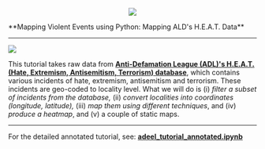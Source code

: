<p align="center">
  <img src="https://33333.cdn.cke-cs.com/kSW7V9NHUXugvhoQeFaf/images/e1ca66d47823748cbbc4207e019304798ae7dba0e9b7513c.jpg" />
</p>
**Mapping Violent Events using Python: Mapping ALD's H.E.A.T. Data**

---

![](https://33333.cdn.cke-cs.com/kSW7V9NHUXugvhoQeFaf/images/e1ca66d47823748cbbc4207e019304798ae7dba0e9b7513c.jpg)

This tutorial takes raw data from [**Anti-Defamation League (ADL)'s H.E.A.T. (Hate, Extremism, Antisemitism, Terrorism) database**](https://www.adl.org/resources/tools-to-track-hate/heat-map), which contains various incidents of hate, extremism, antisemitism and terrorism. These incidents are geo-coded to locality level. What we will do is (i) _filter a subset of incidents from the database,_ (ii) _convert localities into coordinates (longitude, latitude),_ (iii) _map them using different techniques_, and (iv) _produce a heatmap_, and (v) a couple of static maps.

---

For the detailed annotated tutorial, see: [**adeel\_tutorial\_annotated.ipynb**](https://github.com/abadeel/Mapping-Violent-Events-using-Python/blob/main/adeel_tutorial_annotated.ipynb )
